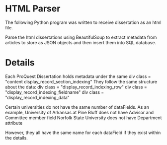 # HTML Parser

The following Python program was written to receive dissertation as an html file. 

Parse the html dissertations using BeautifulSoup to extract metadata from articles to store as JSON objects and then insert them into SQL database.

# Details

Each ProQuest Dissertation holds metadata under the same 
div class = "content display_record_section_indexing"
They follow the same structure about the data:
    div class = "display_record_indexing_row"
		div class = "display_record_indexing_fieldname"
			div class = "display_record_indexing_data"

Certain universities do not have the same number of dataFields. 
As an example, University of Arkansas at Pine Bluff does not have Advisor and Committee member field
Norfolk State University does not have Department attribute

However, they all have the same name for each dataField if they exist within the details.
